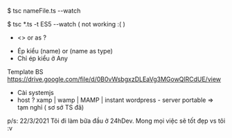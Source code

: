 $ tsc nameFile.ts --watch

$ tsc \*.ts -t ES5 --watch ( not working :( )

- <> or as ?

* Ép kiểu (<type>name) or (name as type)
* Chỉ ép kiểu ở Any

Template BS
https://drive.google.com/file/d/0B0vWsbgxzDLEaVg3MGowQlRCdUE/view

- Cài systemjs
- host ? xamp | wamp | MAMP | instant wordpress - server portable => tạm nghỉ ( sơ sớ TS đã)

p/s: 22/3/2021 Tôi đi làm bữa đầu ở 24hDev. Mong mọi việc sẽ tốt đẹp vs tôi :v

